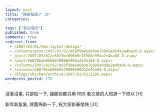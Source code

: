 ```yaml
---
layout: post
title: "換新版面了 :D"
categories:

tags: ["有的沒的"]
published: true
comments: true
redirect_from:
  - /2007/03/01/new-layout-design/
  - /columns/post/2007/03/02/e68f9be696b0e78988e99da2e4ba86-D.aspx/
  - /post/2007/03/02/e68f9be696b0e78988e99da2e4ba86-D.aspx/
  - /post/e68f9be696b0e78988e99da2e4ba86-D.aspx/
  - /columns/2007/03/02/e68f9be696b0e78988e99da2e4ba86-D.aspx/
  - /columns/e68f9be696b0e78988e99da2e4ba86-D.aspx/
  - /blogs/chicken/archive/2007/03/02/2286.aspx/
wordpress_postid: 178
---
```


沒事沒事, 只是貼一下, 讓那些都只用 RSS 看文章的人知道一下而以 [H]

新年新氣象, 除舊佈新一下, 祝大家新春愉快 [:D]
